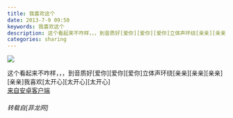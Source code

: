 ```yaml
---
title: 我喜欢这个
date: 2013-7-9 09:50
keywords: 我喜欢这个
description: 这个看起来不咋样，，，到音质好[爱你][爱你][爱你]立体声环绕[亲亲][亲亲][亲亲][亲亲]我喜欢[太开心][太开心][太开心]来自安卓客户端
categories: sharing
---
```

<td class="t_f" id="postmessage_18851">


<img aid="6824" data-cf-modified-85ee60660ddcf619e2966990-="" file="data/attachment/forum/201307/09/20130709094748_36351.png" id="aimg_6824" inpost="1" onclick="" onmouseover="" src="http://www.flw.ph/data/attachment/forum/201307/09/20130709094748_36351.png" thumbimg="1" zoomfile="data/attachment/forum/201307/09/20130709094748_36351.png"/>


这个看起来不咋样，，，到音质好[爱你][爱你][爱你]立体声环绕[亲亲][亲亲][亲亲][亲亲]我喜欢[太开心][太开心][太开心]<br/>
<a href="http://www.flw.ph//mobcent/download/down.php" target="_blank">来自安卓客户端</a></td>
###### 转载自[菲龙网]
